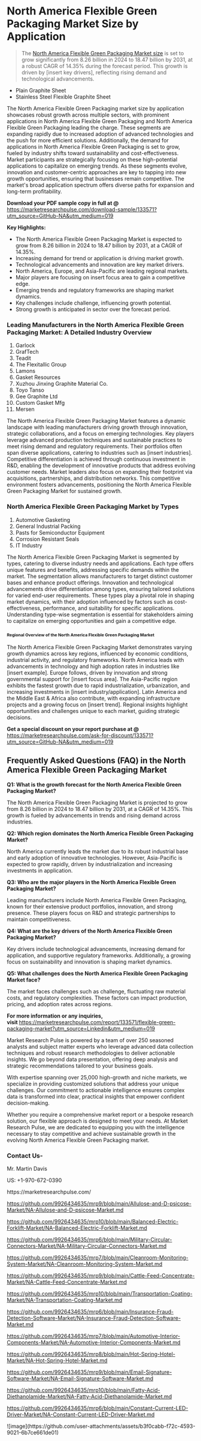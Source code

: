 <h1>North America Flexible Green Packaging Market&nbsp;Size by Application</h1><blockquote><p>The <a href="https://marketresearchpulse.com/download-sample/133571?utm_source=GitHub-NA&amp;utm_medium=019">North America Flexible Green Packaging Market size</a> is set to grow significantly from 8.26 billion in 2024 to 18.47 billion by 2031, at a robust CAGR of 14.35% during the forecast period. This growth is driven by [insert key drivers], reflecting rising demand and technological advancements.</p></blockquote><ul><li>Plain Graphite Sheet<li> Stainless Steel Flexible Graphite Sheet</li></ul><p>The North America Flexible Green Packaging market size by application showcases robust growth across multiple sectors, with prominent applications in North America Flexible Green Packaging and North America Flexible Green Packaging leading the charge. These segments are expanding rapidly due to increased adoption of advanced technologies and the push for more efficient solutions. Additionally, the demand for applications in North America Flexible Green Packaging is set to grow, fueled by industry shifts toward sustainability and cost-effectiveness. Market participants are strategically focusing on these high-potential applications to capitalize on emerging trends. As these segments evolve, innovation and customer-centric approaches are key to tapping into new growth opportunities, ensuring that businesses remain competitive. The market's broad application spectrum offers diverse paths for expansion and long-term profitability.</p><p><strong>Download your PDF sample copy in full at @ </strong><a href="https://marketresearchpulse.com/download-sample/133571?utm_source=GitHub-NA&amp;utm_medium=019">https://marketresearchpulse.com/download-sample/133571?utm_source=GitHub-NA&amp;utm_medium=019</a></p><p><strong>Key Highlights: </strong></p><ul><li>The North America Flexible Green Packaging Market is expected to grow from 8.26 billion in 2024 to 18.47 billion by 2031, at a CAGR of 14.35%.</li><li>Increasing demand for trend or application is driving market growth.</li><li>Technological advancements and innovation are key market drivers.</li><li>North America, Europe, and Asia-Pacific are leading regional markets.</li><li>Major players are focusing on insert focus area to gain a competitive edge.</li><li>Emerging trends and regulatory frameworks are shaping market dynamics.</li><li>Key challenges include challenge, influencing growth potential.</li><li>Strong growth is anticipated in sector over the forecast period.</li></ul><h3>Leading Manufacturers in the North America Flexible Green Packaging Market: A Detailed Industry Overview</h3><ol><li>Garlock</li><li>GrafTech</li><li>Teadit</li><li>The Flexitallic Group</li><li>Lamons</li><li>Gasket Resources</li><li>Xuzhou Jinxing Graphite Material Co.</li><li>Toyo Tanso</li><li>Gee Graphite Ltd</li><li>Custom Gasket Mfg</li><li>Mersen</li></ol><div class="flex max-w-full flex-col flex-grow"><div class="min-h-8 text-message flex w-full flex-col items-end gap-2 whitespace-normal break-words [.text-message+&amp;]:mt-5" dir="auto" data-message-author-role="assistant" data-message-id="fd8432e4-4910-450d-b182-61b7bfb0a01f" data-message-model-slug="gpt-4o"><div class="flex w-full flex-col gap-1 empty:hidden first:pt-[3px]"><div class="markdown prose w-full break-words dark:prose-invert light"><p>The North America Flexible Green Packaging Market features a dynamic landscape with leading manufacturers driving growth through innovation, strategic collaborations, and a focus on emerging technologies. Key players leverage advanced production techniques and sustainable practices to meet rising demand and regulatory requirements. Their portfolios often span diverse applications, catering to industries such as [insert industries]. Competitive differentiation is achieved through continuous investment in R&amp;D, enabling the development of innovative products that address evolving customer needs. Market leaders also focus on expanding their footprint via acquisitions, partnerships, and distribution networks. This competitive environment fosters advancements, positioning the North America Flexible Green Packaging Market for sustained growth.</p></div></div></div></div><h3>North America Flexible Green Packaging Market by Types</h3><ol><li>Automotive Gasketing<li> General Industrial Packing<li> Pasts for Semiconductor Equipment<li> Corrosion Resistant Seals<li> IT Industry</li></ol><div class="flex max-w-full flex-col flex-grow"><div class="min-h-8 text-message flex w-full flex-col items-end gap-2 whitespace-normal break-words [.text-message+&amp;]:mt-5" dir="auto" data-message-author-role="assistant" data-message-id="084470be-0bb7-4664-bddf-5156b4f41249" data-message-model-slug="gpt-4o-mini"><div class="flex w-full flex-col gap-1 empty:hidden first:pt-[3px]"><div class="markdown prose w-full break-words dark:prose-invert light"><p>The North America Flexible Green Packaging Market is segmented by types, catering to diverse industry needs and applications. Each type offers unique features and benefits, addressing specific demands within the market. The segmentation allows manufacturers to target distinct customer bases and enhance product offerings. Innovation and technological advancements drive differentiation among types, ensuring tailored solutions for varied end-user requirements. These types play a pivotal role in shaping market dynamics, with their adoption influenced by factors such as cost-effectiveness, performance, and suitability for specific applications. Understanding type-wise segmentation is essential for stakeholders aiming to capitalize on emerging opportunities and gain a competitive edge.</p></div></div></div></div><h3><span style="font-size: 11px;">Regional Overview of the North America Flexible Green Packaging Market</span></h3><div class="flex max-w-full flex-col flex-grow"><div class="min-h-8 text-message flex w-full flex-col items-end gap-2 whitespace-normal break-words [.text-message+&amp;]:mt-5" dir="auto" data-message-author-role="assistant" data-message-id="e9038762-ce64-4e30-91c9-9bd413514231" data-message-model-slug="gpt-4o-mini"><div class="flex w-full flex-col gap-1 empty:hidden first:pt-[3px]"><div class="markdown prose w-full break-words dark:prose-invert light"><p>The North America Flexible Green Packaging Market demonstrates varying growth dynamics across key regions, influenced by economic conditions, industrial activity, and regulatory frameworks. North America leads with advancements in technology and high adoption rates in industries like [insert example]. Europe follows, driven by innovation and strong governmental support for [insert focus area]. The Asia-Pacific region exhibits the fastest growth due to rapid industrialization, urbanization, and increasing investments in [insert industry/application]. Latin America and the Middle East &amp; Africa also contribute, with expanding infrastructure projects and a growing focus on [insert trend]. Regional insights highlight opportunities and challenges unique to each market, guiding strategic decisions.</p></div></div></div></div><p><strong>Get a special discount on your report purchase at @ </strong><a href="https://marketresearchpulse.com/ask-for-discount/133571?utm_source=GitHub-NA&amp;utm_medium=019">https://marketresearchpulse.com/ask-for-discount/133571?utm_source=GitHub-NA&amp;utm_medium=019</a></p><h2>Frequently Asked Questions (FAQ) in the North America Flexible Green Packaging Market</h2><p><strong>Q1: What is the growth forecast for the North America Flexible Green Packaging Market?</strong></p><p>The North America Flexible Green Packaging Market is projected to grow from 8.26 billion in 2024 to 18.47 billion by 2031, at a CAGR of 14.35%. This growth is fueled by advancements in trends and rising demand across industries.</p><p><strong>Q2: Which region dominates the North America Flexible Green Packaging Market?</strong></p><p>North America currently leads the market due to its robust industrial base and early adoption of innovative technologies. However, Asia-Pacific is expected to grow rapidly, driven by industrialization and increasing investments in application.</p><p><strong>Q3: Who are the major players in the North America Flexible Green Packaging Market?</strong></p><p>Leading manufacturers include North America Flexible Green Packaging, known for their extensive product portfolios, innovation, and strong presence. These players focus on R&amp;D and strategic partnerships to maintain competitiveness.</p><p><strong>Q4: What are the key drivers of the North America Flexible Green Packaging Market?</strong></p><p>Key drivers include technological advancements, increasing demand for application, and supportive regulatory frameworks. Additionally, a growing focus on sustainability and innovation is shaping market dynamics.</p><p><strong>Q5: What challenges does the North America Flexible Green Packaging Market face?</strong></p><p>The market faces challenges such as challenge, fluctuating raw material costs, and regulatory complexities. These factors can impact production, pricing, and adoption rates across regions.</p><p><strong>For more information or any inquiries, visit&nbsp;</strong><a href="https://marketresearchpulse.com/report/133571/flexible-green-packaging-market?utm_source=Linkedin&utm_medium=019">https://marketresearchpulse.com/report/133571/flexible-green-packaging-market?utm_source=Linkedin&utm_medium=019</a></p><p>Market Research Pulse is powered by a team of over 250 seasoned analysts and subject matter experts who leverage advanced data collection techniques and robust research methodologies to deliver actionable insights. We go beyond data presentation, offering deep analysis and strategic recommendations tailored to your business goals.</p><p>With expertise spanning over 25,000 high-growth and niche markets, we specialize in providing customized solutions that address your unique challenges. Our commitment to actionable intelligence ensures complex data is transformed into clear, practical insights that empower confident decision-making.</p><p>Whether you require a comprehensive market report or a bespoke research solution, our flexible approach is designed to meet your needs. At Market Research Pulse, we are dedicated to equipping you with the intelligence necessary to stay competitive and achieve sustainable growth in the evolving North America Flexible Green Packaging market.</p><h3><strong>Contact Us-</strong></h3><p>Mr. Martin Davis</p><p>US: +1-970-672-0390</p><p>https://marketresearchpulse.com/</p><p><a href="https://github.com/9926434635/mrp9/blob/main/Allulose-and-D-psicose-Market/NA-Allulose-and-D-psicose-Market.md">https://github.com/9926434635/mrp9/blob/main/Allulose-and-D-psicose-Market/NA-Allulose-and-D-psicose-Market.md</a></p><p><a href="https://github.com/9926434635/mrp10/blob/main/Balanced-Electric-Forklift-Market/NA-Balanced-Electric-Forklift-Market.md">https://github.com/9926434635/mrp10/blob/main/Balanced-Electric-Forklift-Market/NA-Balanced-Electric-Forklift-Market.md</a></p><p><a href="https://github.com/9926434635/mrp6/blob/main/Military-Circular-Connectors-Market/NA-Military-Circular-Connectors-Market.md">https://github.com/9926434635/mrp6/blob/main/Military-Circular-Connectors-Market/NA-Military-Circular-Connectors-Market.md</a></p><p><a href="https://github.com/9926434635/mrp7/blob/main/Cleanroom-Monitoring-System-Market/NA-Cleanroom-Monitoring-System-Market.md">https://github.com/9926434635/mrp7/blob/main/Cleanroom-Monitoring-System-Market/NA-Cleanroom-Monitoring-System-Market.md</a></p><p><a href="https://github.com/9926434635/mrp9/blob/main/Cattle-Feed-Concentrate-Market/NA-Cattle-Feed-Concentrate-Market.md">https://github.com/9926434635/mrp9/blob/main/Cattle-Feed-Concentrate-Market/NA-Cattle-Feed-Concentrate-Market.md</a></p><p><a href="https://github.com/9926434635/mrp10/blob/main/Transportation-Coating-Market/NA-Transportation-Coating-Market.md">https://github.com/9926434635/mrp10/blob/main/Transportation-Coating-Market/NA-Transportation-Coating-Market.md</a></p><p><a href="https://github.com/9926434635/mrp6/blob/main/Insurance-Fraud-Detection-Software-Market/NA-Insurance-Fraud-Detection-Software-Market.md">https://github.com/9926434635/mrp6/blob/main/Insurance-Fraud-Detection-Software-Market/NA-Insurance-Fraud-Detection-Software-Market.md</a></p><p><a href="https://github.com/9926434635/mrp7/blob/main/Automotive-Interior-Components-Market/NA-Automotive-Interior-Components-Market.md">https://github.com/9926434635/mrp7/blob/main/Automotive-Interior-Components-Market/NA-Automotive-Interior-Components-Market.md</a></p><p><a href="https://github.com/9926434635/mrp8/blob/main/Hot-Spring-Hotel-Market/NA-Hot-Spring-Hotel-Market.md">https://github.com/9926434635/mrp8/blob/main/Hot-Spring-Hotel-Market/NA-Hot-Spring-Hotel-Market.md</a></p><p><a href="https://github.com/9926434635/mrp9/blob/main/Email-Signature-Software-Market/NA-Email-Signature-Software-Market.md">https://github.com/9926434635/mrp9/blob/main/Email-Signature-Software-Market/NA-Email-Signature-Software-Market.md</a></p><p><a href="https://github.com/9926434635/mrp10/blob/main/Fatty-Acid-Diethanolamide-Market/NA-Fatty-Acid-Diethanolamide-Market.md">https://github.com/9926434635/mrp10/blob/main/Fatty-Acid-Diethanolamide-Market/NA-Fatty-Acid-Diethanolamide-Market.md</a></p><p><a href="https://github.com/9926434635/mrp6/blob/main/Constant-Current-LED-Driver-Market/NA-Constant-Current-LED-Driver-Market.md">https://github.com/9926434635/mrp6/blob/main/Constant-Current-LED-Driver-Market/NA-Constant-Current-LED-Driver-Market.md</a></p>
![image](https://github.com/user-attachments/assets/b3f0cabb-f72c-4593-9021-6b7ce661de01)
